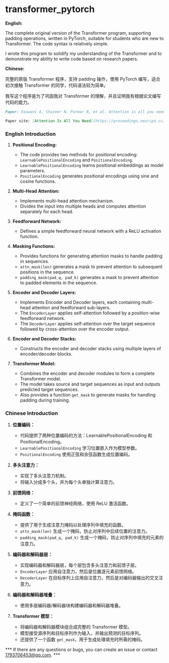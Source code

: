 # transformer_pytorch

**English:**

The complete original version of the Transformer program, supporting padding operations, written in PyTorch, suitable for students who are new to Transformer. The code syntax is relatively simple.

I wrote this program to solidify my understanding of the Transformer and to demonstrate my ability to write code based on research papers.

**Chinese:**

完整的原版 Transformer 程序，支持 padding 操作，使用 PyTorch 编写，适合初次接触 Transformer 的同学，代码语法较为简单。

我写这个程序是为了巩固我对 Transformer 的理解，并且证明我有根据论文编写代码的能力。

```markdown
Paper: Vaswani A, Shazeer N, Parmar N, et al. Attention is all you need[J]. Advances in neural information processing systems, 2017, 30.

Paper site: [Attention Is All You Need](https://proceedings.neurips.cc/paper_files/paper/2017/file/3f5ee243547dee91fbd053c1c4a845aa-Paper.pdf)
```

### English Introduction

1. **Positional Encoding:**
   - The code provides two methods for positional encoding: `LearnablePositionalEncoding` and `PositionalEncoding`.
   - `LearnablePositionalEncoding` learns positional embeddings as model parameters.
   - `PositionalEncoding` generates positional encodings using sine and cosine functions.
  
2. **Multi-Head Attention:**
   - Implements multi-head attention mechanism. 
   - Divides the input into multiple heads and computes attention separately for each head.

3. **Feedforward Network:**
   - Defines a simple feedforward neural network with a ReLU activation function.

4. **Masking Functions:**
   - Provides functions for generating attention masks to handle padding in sequences.
   - `attn_mask(len)` generates a mask to prevent attention to subsequent positions in the sequence.
   - `padding_mask(pad_q, pad_k)` generates a mask to prevent attention to padded elements in the sequence.

5. **Encoder and Decoder Layers:**
   - Implements Encoder and Decoder layers, each containing multi-head attention and feedforward sub-layers.
   - The `EncoderLayer` applies self-attention followed by a position-wise feedforward network.
   - The `DecoderLayer` applies self-attention over the target sequence followed by cross-attention over the encoder output.

6. **Encoder and Decoder Stacks:**
   - Constructs the encoder and decoder stacks using multiple layers of encoder/decoder blocks.

7. **Transformer Model:**
   - Combines the encoder and decoder modules to form a complete Transformer model.
   - The model takes source and target sequences as input and outputs predicted target sequences.
   - Also provides a function `get_mask` to generate masks for handling padding during training.

### Chinese Introduction

1. **位置编码：**
   - 代码提供了两种位置编码的方法：LearnablePositionalEncoding 和 PositionalEncoding。
   - `LearnablePositionalEncoding` 学习位置嵌入作为模型参数。
   - `PositionalEncoding` 使用正弦和余弦函数生成位置编码。

2. **多头注意力：**
   - 实现了多头注意力机制。
   - 将输入分成多个头，并为每个头单独计算注意力。

3. **前馈网络：**
   - 定义了一个简单的前馈神经网络，使用 ReLU 激活函数。

4. **掩码函数：**
   - 提供了用于生成注意力掩码以处理序列中填充的函数。
   - `attn_mask(len)` 生成一个掩码，防止对序列中后续位置的注意力。
   - `padding_mask(pad_q, pad_k)` 生成一个掩码，防止对序列中填充的元素的注意力。

5. **编码器和解码器层：**
   - 实现编码器和解码器层，每个层包含多头注意力和前馈子层。
   - `EncoderLayer` 应用自注意力，然后是位置逐元素前馈网络。
   - `DecoderLayer` 在目标序列上应用自注意力，然后是对编码器输出的交叉注意力。

6. **编码器和解码器堆叠：**
   - 使用多层编码器/解码器块构建编码器和解码器堆叠。

7. **Transformer 模型：**
   - 将编码器和解码器模块组合成完整的 Transformer 模型。
   - 模型接受源序列和目标序列作为输入，并输出预测的目标序列。
   - 还提供了一个函数 `get_mask`，用于生成处理填充时所需的掩码。

*** If there are any questions or bugs, you can create an issue or contact 1793706453@qq.com. ***
